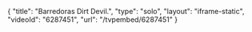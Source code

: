 {
    "title": "Barredoras Dirt Devil.",
    "type": "solo",
    "layout": "iframe-static",
    "videoId": "6287451",
    "url": "\/tvpembed\/6287451"
}